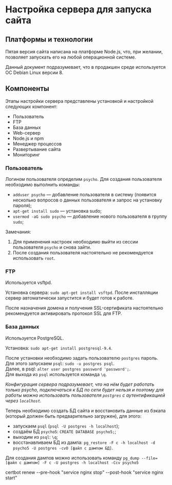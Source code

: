 # Настройка сервера для запуска сайта
## Платформы и технологии
Пятая версия сайта написана на платформе Node.js, что, при желании, позволяет запускать его на любой операционной системе.

Данный документ подразумевает, что в продакшен среде используется ОС Debian Linux версии 8.

## Компоненты
Этапы настройки сервера представлены установкой и настройкой следующих компонент:

- Пользователь
- FTP
- База данных
- Web-сервер
- Node.js и npm
- Менеджер процессов
- Развертывание сайта
- Мониторинг

### Пользователь
Логином пользователя определим `psycho`. 
Для создания пользователя необходимо выполнить команды:

- `adduser psycho` — добавление пользователя в систему (появится несколько вопросов о данных пользователя и запрос на установку пароля);
- `apt-get install sudo` — установка sudo;
- `usermod -aG sudo psycho` — добавление нового пользователя в группу `sudo`;

Замечания:

1. Для применения настроек необходимо выйти из сессии пользователя `psycho` и снова зайти.
2. После создания пользователя настоятельно не рекомендуется использовать `root`.

### FTP
Используется vsftpd.

Установка сервера: `sudo apt-get install vsftpd`. После инсталляции сервер автоматически запустится и будет готов к работе.

После назначения домена и получения SSL-сертификата настоятельно рекомендуется активировать протокол SSL для FTP.

### База данных
Используется PostgreSQL.

Установка: `sudo apt-get install postgresql-9.4`.

После установки необходимо задать пользователю `postgres` пароль. Для этого запускаем `psql`:  `sudo -u postgres psql`.  
Далее, в psql: `alter user postgres password 'password';`.   
Для выхода из `psql` используется команда `\q`.

*Конфигурация сервера подразумевает, что на нём будет работать только psycho, подключаться к БД по сети будет нельзя и поэтому для работы можно использовать пользователя `postgres` с аутентификацией через `localhost`.*

Теперь необходимо создать БД сайта и восстановить данные из бэкапа (который должен быть предварительно загружен), для этого:

- запускаем `psql` (`psql -U postgres -h localhost`);
- создаём БД `psycho5`: `CREATE DATABASE psycho5;`;
- выходим из `psql`: `\q`;
- восстанавливаем БД из дампа: `pg_restore -F c -h localhost -d psycho5 -U postgres -cvO [файл с дампом БД]`.

Для создания дампов можно использовать команду `pg_dump --file=[файл с дампом] -F c -U postgres -h localhost -Ccv psycho5`


certbot renew --pre-hook "service nginx stop" --post-hook "service nginx start"
